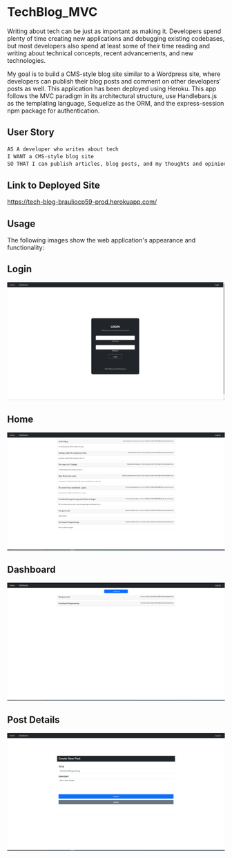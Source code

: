 # TechBlog_MVC

Writing about tech can be just as important as making it. Developers spend plenty of time creating new applications and debugging existing codebases, but most developers also spend at least some of their time reading and writing about technical concepts, recent advancements, and new technologies.

My goal is to build a CMS-style blog site similar to a Wordpress site, where developers can publish their blog posts and comment on other developers’ posts as well. This application has been deployed using Heroku. This app follows the MVC paradigm in its architectural structure, use Handlebars.js as the templating language, Sequelize as the ORM, and the express-session npm package for authentication.

## User Story

```md
AS A developer who writes about tech
I WANT a CMS-style blog site
SO THAT I can publish articles, blog posts, and my thoughts and opinions
```


## Link to Deployed Site

https://tech-blog-brauliocp59-prod.herokuapp.com/



## Usage

The following images show the web application's appearance and functionality:


## Login 

![Alt text](./images/Login.png)

## Home 

![Alt text](./images/home.png)

## Dashboard 

![Alt text](./images/dashboard.png)

## Post Details 

![Alt text](./images/updatePost.png)

